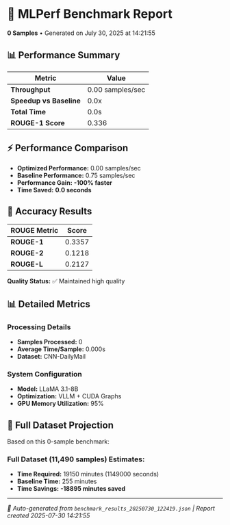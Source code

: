 # 🚀 MLPerf Benchmark Report

**0 Samples** • Generated on July 30, 2025 at 14:21:55

## 📊 Performance Summary

| Metric | Value |
|--------|-------|
| **Throughput** | 0.00 samples/sec |
| **Speedup vs Baseline** | 0.0x |
| **Total Time** | 0.0s |
| **ROUGE-1 Score** | 0.336 |

## ⚡ Performance Comparison

- **Optimized Performance:** 0.00 samples/sec
- **Baseline Performance:** 0.75 samples/sec
- **Performance Gain:** **-100% faster**
- **Time Saved:** **0.0 seconds**

## 🎯 Accuracy Results

| ROUGE Metric | Score |
|--------------|-------|
| **ROUGE-1** | 0.3357 |
| **ROUGE-2** | 0.1218 |
| **ROUGE-L** | 0.2127 |

**Quality Status:** ✅ Maintained high quality

## 📊 Detailed Metrics

### Processing Details
- **Samples Processed:** 0
- **Average Time/Sample:** 0.000s
- **Dataset:** CNN-DailyMail

### System Configuration
- **Model:** LLaMA 3.1-8B
- **Optimization:** VLLM + CUDA Graphs
- **GPU Memory Utilization:** 95%

## 🔮 Full Dataset Projection

Based on this 0-sample benchmark:

### Full Dataset (11,490 samples) Estimates:
- **Time Required:** 19150 minutes (1149000 seconds)
- **Baseline Time:** 255 minutes
- **Time Savings:** **-18895 minutes saved**

---

*🤖 Auto-generated from `benchmark_results_20250730_122419.json` | Report created 2025-07-30 14:21:55*
